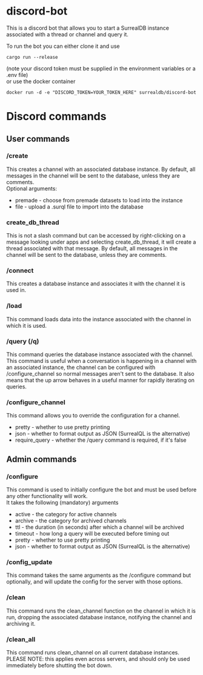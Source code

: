 # discord-bot

This is a discord bot that allows you to start a SurrealDB instance associated with a thread or channel and query it.

To run the bot you can either clone it and use
```
cargo run --release
```
(note your discord token must be supplied in the environment variables or a .env file) \
or use the docker container 
```
docker run -d -e "DISCORD_TOKEN=YOUR_TOKEN_HERE" surrealdb/discord-bot
```

# Discord commands

## User commands

### /create
This creates a channel with an associated database instance. By default, all messages in the channel will be sent to the database, unless they are comments. \
Optional arguments:
- premade - choose from premade datasets to load into the instance
- file - upload a .surql file to import into the database

### create_db_thread
This is not a slash command but can be accessed by right-clicking on a message looking under apps and selecting create_db_thread, it will create a thread associated with that message. By default, all messages in the channel will be sent to the database, unless they are comments.

### /connect
This creates a database instance and associates it with the channel it is used in.

### /load
This command loads data into the instance associated with the channel in which it is used.

### /query (/q)
This command queries the database instance associated with the channel. This command is useful when a conversation is happening in a channel with an associated instance, the channel can be configured with /configure_channel so normal messages aren't sent to the database. It also means that the up arrow behaves in a useful manner for rapidly iterating on queries.

### /configure_channel
This command allows you to override the configuration for a channel.
- pretty - whether to use pretty printing
- json - whether to format output as JSON (SurrealQL is the alternative)
- require_query - whether the /query command is required, if it's false 

## Admin commands

### /configure
This command is used to initially configure the bot and must be used before any other functionality will work. \
It takes the following (mandatory) arguments
- active - the category for active channels
- archive - the category for archived channels
- ttl - the duration (in seconds) after which a channel will be archived
- timeout - how long a query will be executed before timing out
- pretty - whether to use pretty printing
- json - whether to format output as JSON (SurrealQL is the alternative)

### /config_update
This command takes the same arguments as the /configure command but optionally, and will update the config for the server with those options.

### /clean
This command runs the clean_channel function on the channel in which it is run, dropping the associated database instance, notifying the channel and archiving it.

### /clean_all
This command runs clean_channel on all current database instances.
PLEASE NOTE: this applies even across servers, and should only be used immediately before shutting the bot down.